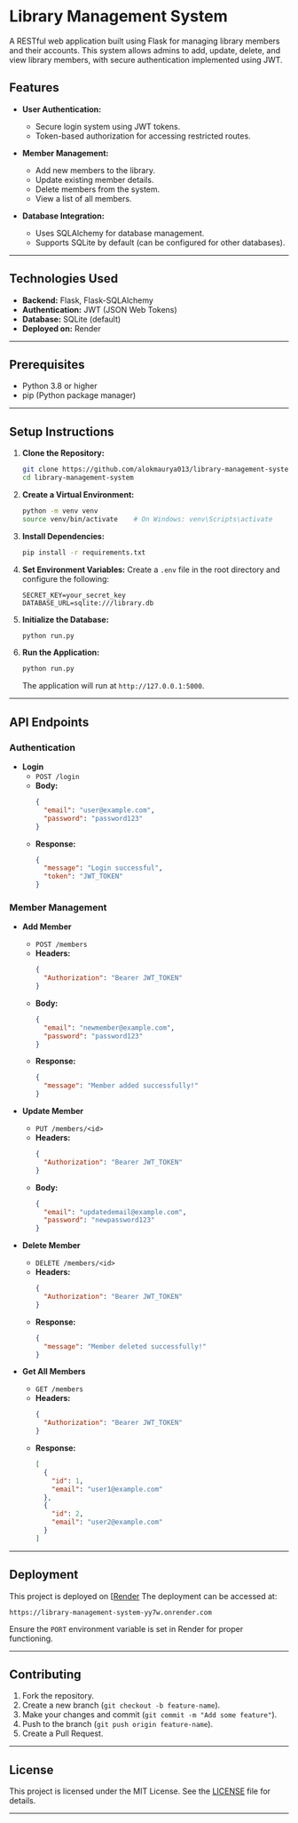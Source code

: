 # Library Management System

A RESTful web application built using Flask for managing library members and their accounts. This system allows admins to add, update, delete, and view library members, with secure authentication implemented using JWT.

## Features

- **User Authentication:**
  - Secure login system using JWT tokens.
  - Token-based authorization for accessing restricted routes.
  
- **Member Management:**
  - Add new members to the library.
  - Update existing member details.
  - Delete members from the system.
  - View a list of all members.

- **Database Integration:**
  - Uses SQLAlchemy for database management.
  - Supports SQLite by default (can be configured for other databases).

---

## Technologies Used

- **Backend:** Flask, Flask-SQLAlchemy
- **Authentication:** JWT (JSON Web Tokens)
- **Database:** SQLite (default)
- **Deployed on:** Render

---

## Prerequisites

- Python 3.8 or higher
- pip (Python package manager)

---

## Setup Instructions

1. **Clone the Repository:**
   ```bash
   git clone https://github.com/alokmaurya013/library-management-system.git
   cd library-management-system
   ```

2. **Create a Virtual Environment:**
   ```bash
   python -m venv venv
   source venv/bin/activate    # On Windows: venv\Scripts\activate
   ```

3. **Install Dependencies:**
   ```bash
   pip install -r requirements.txt
   ```

4. **Set Environment Variables:**
   Create a `.env` file in the root directory and configure the following:
   ```env
   SECRET_KEY=your_secret_key
   DATABASE_URL=sqlite:///library.db
   ```

5. **Initialize the Database:**
   ```bash
   python run.py
   ```

6. **Run the Application:**
   ```bash
   python run.py
   ```
   The application will run at `http://127.0.0.1:5000`.

---

## API Endpoints

### **Authentication**

- **Login**
  - `POST /login`
  - **Body:**
    ```json
    {
      "email": "user@example.com",
      "password": "password123"
    }
    ```
  - **Response:**
    ```json
    {
      "message": "Login successful",
      "token": "JWT_TOKEN"
    }
    ```

### **Member Management**

- **Add Member**
  - `POST /members`
  - **Headers:**
    ```json
    {
      "Authorization": "Bearer JWT_TOKEN"
    }
    ```
  - **Body:**
    ```json
    {
      "email": "newmember@example.com",
      "password": "password123"
    }
    ```
  - **Response:**
    ```json
    {
      "message": "Member added successfully!"
    }
    ```

- **Update Member**
  - `PUT /members/<id>`
  - **Headers:**
    ```json
    {
      "Authorization": "Bearer JWT_TOKEN"
    }
    ```
  - **Body:**
    ```json
    {
      "email": "updatedemail@example.com",
      "password": "newpassword123"
    }
    ```

- **Delete Member**
  - `DELETE /members/<id>`
  - **Headers:**
    ```json
    {
      "Authorization": "Bearer JWT_TOKEN"
    }
    ```
  - **Response:**
    ```json
    {
      "message": "Member deleted successfully!"
    }
    ```

- **Get All Members**
  - `GET /members`
  - **Headers:**
    ```json
    {
      "Authorization": "Bearer JWT_TOKEN"
    }
    ```
  - **Response:**
    ```json
    [
      {
        "id": 1,
        "email": "user1@example.com"
      },
      {
        "id": 2,
        "email": "user2@example.com"
      }
    ]
    ```

---

## Deployment

This project is deployed on [[Render](https://render.com) The deployment can be accessed at:

```
https://library-management-system-yy7w.onrender.com
```

Ensure the `PORT` environment variable is set in Render for proper functioning.

---

## Contributing

1. Fork the repository.
2. Create a new branch (`git checkout -b feature-name`).
3. Make your changes and commit (`git commit -m "Add some feature"`).
4. Push to the branch (`git push origin feature-name`).
5. Create a Pull Request.

---

## License

This project is licensed under the MIT License. See the [LICENSE](LICENSE) file for details.

---
